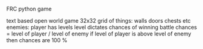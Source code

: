 FRC python game

text based open world game
32x32 grid of things:
    walls
    doors
    chests
    etc
enemies:
    player has levels
    level dictates chances of winning battle
    chances = level of player / level of enemy
    if level of player is above level of enemy then chances are 100 %